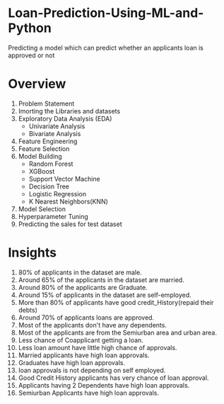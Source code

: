 # Loan-Prediction-Using-ML-and-Python
Predicting a model which can predict whether an applicants loan is approved or not
# Overview
1. Problem Statement
2. Imorting the Libraries and datasets
3. Exploratory Data Analysis (EDA)
   * Univariate Analysis
   * Bivariate Analysis
4. Feature Engineering
5. Feature Selection
6. Model Building
   * Random Forest
   * XGBoost
   * Support Vector Machine
   * Decision Tree
   * Logistic Regression
   * K Nearest Neighbors(KNN)
7. Model Selection
8. Hyperparameter Tuning
9. Predicting the sales for test dataset
# Insights
1. 80% of applicants in the dataset are male.
2. Around 65% of the applicants in the dataset are married.
3. Around 80% of the applicants are Graduate.
4. Around 15% of applicants in the dataset are self-employed.
5. More than 80% of applicants have good credit_History(repaid their debts)
6. Around 70% of applicants loans are approved.
7. Most of the applicants don't have any dependents.
8. Most of the applicants are from the Semiurban area and urban area.
9. Less chance of Coapplicant getting a loan.
10. Less loan amount have little high chance of approvals.
11. Married applicants have high loan approvals.
12. Graduates have high loan approvals.
13. loan approvals is not depending on self employed.
14. Good Credit History applicants has very chance of loan approval.
15. Applicants having 2 Dependents have high loan approvals.
16. Semiurban Applicants have high loan approvals.
